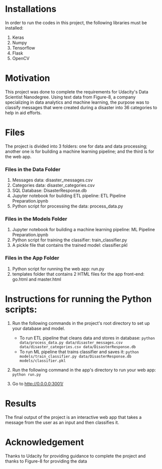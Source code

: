 # Installations
In order to run the codes in this project, the following libraries must be installed:
1. Keras
2. Numpy
3. Tensorflow
4. Flask
5. OpenCV


# Motivation
This project was done to complete the requirements for Udacity's Data Scientist Nanodegree. Using text data from Figure-8, a company specializing in data analytics and machine learning, the purpose was to classify messages that were created during a disaster into 36 categories to help in aid efforts.

# Files
The project is divided into 3 folders: one for data and data processing; another one is for building a machine learning pipeline; and the third is for the web app.

### Files in the Data Folder
1. Messages data: disaster_messages.csv
2. Categories data: disaster_categories.csv
3. SQL Database: DisasterResponse.db
4. Jupyter notebook for building ETL pipeline: ETL Pipeline Preparation.ipynb
5. Python script for processing the data: process_data.py

### Files in the Models Folder
1. Jupyter notebook for building a machine learning pipeline: ML Pipeline Preparation.ipynb
2. Python script for training the classifier: train_classifier.py
3. A pickle file that contains the trained model: classifier.pkl

### Files in the App Folder
1. Python script for running the web app: run.py
2. templates folder that contains 2 HTML files for the app front-end: go.html and master.html

# Instructions for running the Python scripts:
1. Run the following commands in the project's root directory to set up your database and model.
    - To run ETL pipeline that cleans data and stores in database: `python data/process_data.py data/disaster_messages.csv data/disaster_categories.csv data/DisasterResponse.db`
    - To run ML pipeline that trains classifier and saves it: `python models/train_classifier.py data/DisasterResponse.db models/classifier.pkl`
2. Run the following command in the app's directory to run your web app: `python run.py`

3. Go to http://0.0.0.0:3001/ 

# Results
The final output of the project is an interactive web app that takes a message from the user as an input and then classifies it.

# Acknowledgement
Thanks to Udacity for providing guidance to complete the project and thanks to Figure-8 for providing the data
